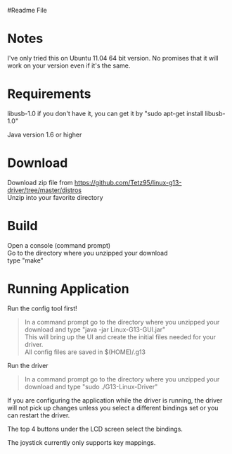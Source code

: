 #Readme File

# Notes #
I've only tried this on Ubuntu 11.04 64 bit version.  No promises that it will work
on your version even if it's the same.


# Requirements #
libusb-1.0
if you don't have it, you can get it by "sudo apt-get install libusb-1.0"

Java version 1.6 or higher

# Download #
Download zip file from https://github.com/Tetz95/linux-g13-driver/tree/master/distros  
Unzip into your favorite directory

# Build #
Open a console (command prompt)  
Go to the directory where you unzipped your download  
type "make"


# Running Application #
Run the config tool first!
> In a command prompt go to the directory where you unzipped your download and type "java -jar Linux-G13-GUI.jar"  
> This will bring up the UI and create the initial files needed for your driver.  
> All config files are saved in $(HOME)/.g13

Run the driver
> In a command prompt go to the directory where you unzipped your download and type "sudo ./G13-Linux-Driver"

If you are configuring the application while the driver is running, the driver will
not pick up changes unless you select a different bindings set or you can restart
the driver.

The top 4 buttons under the LCD screen select the bindings.

The joystick currently only supports key mappings.
